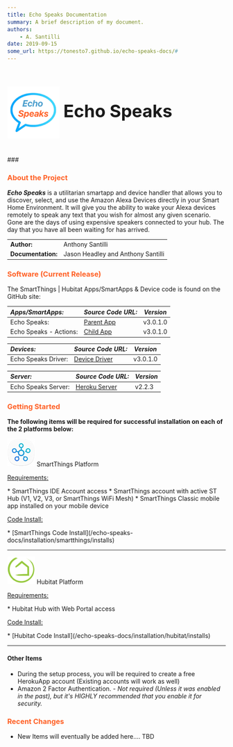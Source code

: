 ```yaml
---
title: Echo Speaks Documentation
summary: A brief description of my document.
authors:
    - A. Santilli
date: 2019-09-15
some_url: https://tonesto7.github.io/echo-speaks-docs/#
---
```


<h3 style="font-size: 40px;"><img style="vertical-align: middle;" src="img/EchoSpeaks.png"></img> Echo Speaks</h3>
### <h3 style="color: #FF6025;">About the Project</h3>

***Echo Speaks*** is a utilitarian smartapp and device handler that allows you to discover, select, and use the Amazon Alexa Devices directly in your Smart Home Environment. It will give you the ability to wake your Alexa devices remotely to speak any text that you wish for almost any given scenario. Gone are the days of using expensive speakers connected to your hub. The day that you have all been waiting for has arrived.

|                    |                                    |
|:-------------------|------------------------------------|
| **Author:**        | Anthony Santilli                   |
| **Documentation:** | Jason Headley and Anthony Santilli |

### <h3 style="color: #FF6025;">Software (Current Release)</h3>

The SmartThings | Hubitat Apps/SmartApps & Device code is found on the GitHub site:

| ***Apps/SmartApps:***    | ***Source Code URL:***                                                                                                                                | ***Version*** |
|:--------------------|-------------------------------------------------------------------------------------------------------------------------------------------------------|---------------|
| Echo Speaks:        | [Parent App](https://raw.githubusercontent.com/tonesto7/echo-speaks/mast/smartapps/tonesto7/echo-speaks.src/echo-speaks.groovy)                     | v3.0.1.0        |
| Echo Speaks - Actions: | [Child App](https://raw.githubusercontent.com/tonesto7/echo-speaks/master/smartapps/tonesto7/echo-speaks-actions.src/echo-speaks-actions.groovy)   | v3.0.1.0        |

| ***Devices:***    | ***Source Code URL:***                                                                                                                               | ***Version*** |
|:--------------------|------------------------------------------------------------------------------------------------------------------------------------------------------|---------------|
| Echo Speaks Driver: | [Device Driver](https://raw.githubusercontent.com/tonesto7/echo-speaks/master/devicetypes/tonesto7/echo-speaks-device.src/echo-speaks-device.groovy) | v3.0.1.0        |

| ***Server:***    | ***Source Code URL:***                                                                                                                                | ***Version*** |
|:--------------------|-------------------------------------------------------------------------------------------------------------------------------------------------------|---------------|
| Echo Speaks Server: | [Heroku Server](https://github.com/tonesto7/echo-speaks-server)                                                                                       | v2.2.3        |



### <h3 style="color: #FF6025;">Getting Started</h3>

**The following items will be required for successful installation on each of the 2 platforms below:**<br>

![](img/logos/st_logo_64.png) SmartThings Platform

<p><u>Requirements:</u></p>
* SmartThings IDE Account access
* SmartThings account with active ST Hub (V1, V2, V3, or SmartThings WiFi Mesh)
* SmartThings Classic mobile app installed on your mobile device

<p><u>Code Install:</u></p>
* [SmartThings Code Install](/echo-speaks-docs/installation/smartthings/installs)

---

![](img/logos/he_logo_64.png) Hubitat Platform

<p><u>Requirements:</u></p>
* Hubitat Hub with Web Portal access

<p><u>Code Install:</u></p>
* [Hubitat Code Install](/echo-speaks-docs/installation/hubitat/installs)

---

<h4>Other Items</h4>

* During the setup process, you will be required to create a free HerokuApp account (Existing accounts will work as well)
* Amazon 2 Factor Authentication. - *Not required (Unless it was enabled in the past), but it's HIGHLY recommended that you enable it for security.*

### <h3 style="color: #FF6025;">Recent Changes</h3>
* New Items will eventually be added here.... TBD
